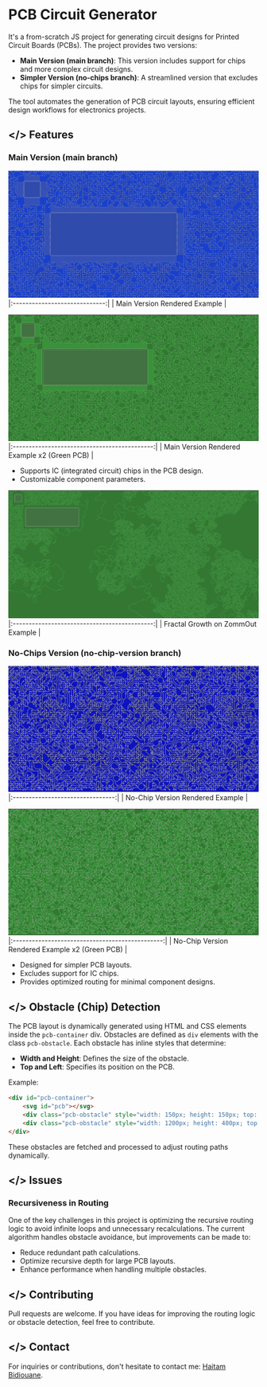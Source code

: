 # PCB Circuit Generator

It's a from-scratch JS project for generating circuit designs for Printed Circuit Boards (PCBs). The project provides two versions:

- **Main Version (main branch)**: This version includes support for chips and more complex circuit designs.
- **Simpler Version (no-chips branch)**: A streamlined version that excludes chips for simpler circuits.

The tool automates the generation of PCB circuit layouts, ensuring efficient design workflows for electronics projects.

## </> Features
### Main Version (main branch)
![Main Version Example 1](assets/branch1_blue.png)
|:-----------------------------:|
| Main Version Rendered Example |

![Main Version Example 2](assets/branch1_green_zoomedOut.png)
|:--------------------------------------------:|
| Main Version Rendered Example x2 (Green PCB) |

- Supports IC (integrated circuit) chips in the PCB design.
- Customizable component parameters.

![Fractal Growth on Zoom Out](assets/branch1_zoomedOut_Fractal.png)
|:--------------------------------------------:|
| Fractal Growth on ZommOut Example |

### No-Chips Version (no-chip-version branch)
![No-Chips Version Example 1](assets/branch2_blue.png)
|:--------------------------------:|
| No-Chip Version Rendered Example |

![No-Chips Version Example 2](assets/branch2_green.png)
|:-----------------------------------------------:|
| No-Chip Version Rendered Example x2 (Green PCB) |

- Designed for simpler PCB layouts.
- Excludes support for IC chips.
- Provides optimized routing for minimal component designs.

## </> Obstacle (Chip) Detection
The PCB layout is dynamically generated using HTML and CSS elements inside the `pcb-container` div. Obstacles are defined as `div` elements with the class `pcb-obstacle`. Each obstacle has inline styles that determine:
- **Width and Height**: Defines the size of the obstacle.
- **Top and Left**: Specifies its position on the PCB.

Example:
```html
<div id="pcb-container">
    <svg id="pcb"></svg>
    <div class="pcb-obstacle" style="width: 150px; height: 150px; top: 100px; left: 150px;"></div>
    <div class="pcb-obstacle" style="width: 1200px; height: 400px; top: 400px; left: 400px;"></div> 
</div>
```
These obstacles are fetched and processed to adjust routing paths dynamically.

## </> Issues
### Recursiveness in Routing
One of the key challenges in this project is optimizing the recursive routing logic to avoid infinite loops and unnecessary recalculations. The current algorithm handles obstacle avoidance, but improvements can be made to:
- Reduce redundant path calculations.
- Optimize recursive depth for large PCB layouts.
- Enhance performance when handling multiple obstacles.

## </> Contributing
Pull requests are welcome. If you have ideas for improving the routing logic or obstacle detection, feel free to contribute.

## </> Contact
For inquiries or contributions, don't hesitate to contact me: [Haitam Bidiouane](https://github.com/sch0penheimer).

